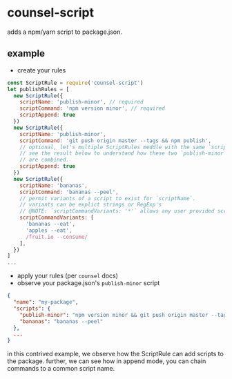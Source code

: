 # counsel-script

adds a npm/yarn script to package.json.

## example

- create your rules

```js
const ScriptRule = require('counsel-script')
let publishRules = [
  new ScriptRule({
    scriptName: 'publish-minor', // required
    scriptCommand: 'npm version minor', // required
    scriptAppend: true
  })
  new ScriptRule({
    scriptName: 'publish-minor',
    scriptCommand: 'git push origin master --tags && npm publish',
    // optional, let's multiple ScriptRules meddle with the same `scriptName`.
    // see the result below to understand how these two `publish-minor` scripts
    // are combined.
    scriptAppend: true
  })
  new ScriptRule({
    scriptName: 'bananas',
    scriptCommand: 'bananas --peel',
    // permit variants of a script to exist for `scriptName`.
    // variants can be explict strings or RegExp's
    // @NOTE: `scriptCommandVariants: '*'` allows any user provided script to override the rule
    scriptCommandVariants: [
      'bananas --eat',
      'apples --eat',
      /fruit.io --consume/
    ],
  })
]
...
```

- apply your rules (per `counsel` docs)
- observe your package.json's `publish-minor` script

```json
{
  "name": "my-package",
  "scripts": {
    "publish-minor": "npm version minor && git push origin master --tags && npm publish",
    "bananas": "bananas --peel"
  },
  ...
}
```

in this contrived example, we observe how the ScriptRule can add scripts to the package.  further, we can see how in append mode, you can chain commands to a common script name.
